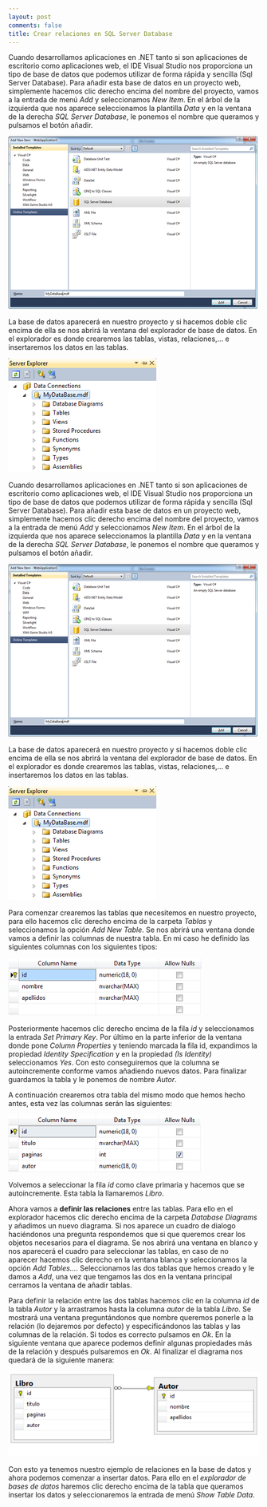 ```yaml
---
layout: post
comments: false
title: Crear relaciones en SQL Server Database
---
```


Cuando desarrollamos aplicaciones en .NET tanto si son aplicaciones de escritorio como aplicaciones web, el IDE Visual Studio nos proporciona un tipo de base de datos que podemos utilizar de forma rápida y sencilla (Sql Server Database). Para añadir esta base de datos en un proyecto web, simplemente hacemos clic derecho encima del nombre del proyecto, vamos a la entrada de menú *Add* y seleccionamos *New Item*. En el árbol de la izquierda que nos aparece seleccionamos la plantilla *Data* y en la ventana de la derecha *SQL  Server Database*, le ponemos el nombre que queramos y pulsamos el botón añadir.

![Añadir base de datos](/uploads/posts/images/add_database.png)

La base de datos aparecerá en nuestro proyecto y si hacemos doble clic encima de ella se nos abrirá la ventana del explorador de base de datos. En el explorador es donde crearemos las tablas, vistas, relaciones,... e insertaremos los datos en las tablas. 

![Explorador base de datos](/uploads/posts/images/server_explorer.png)

Cuando desarrollamos aplicaciones en .NET tanto si son aplicaciones de escritorio como aplicaciones web, el IDE Visual Studio nos proporciona un tipo de base de datos que podemos utilizar de forma rápida y sencilla (Sql Server Database). Para añadir esta base de datos en un proyecto web, simplemente hacemos clic derecho encima del nombre del proyecto, vamos a la entrada de menú *Add* y seleccionamos *New Item*. En el árbol de la izquierda que nos aparece seleccionamos la plantilla *Data* y en la ventana de la derecha *SQL  Server Database*, le ponemos el nombre que queramos y pulsamos el botón añadir.

![Añadir base de datos](/uploads/posts/images/add_database.png)

La base de datos aparecerá en nuestro proyecto y si hacemos doble clic encima de ella se nos abrirá la ventana del explorador de base de datos. En el explorador es donde crearemos las tablas, vistas, relaciones,... e insertaremos los datos en las tablas. 

![Explorador base de datos](/uploads/posts/images/server_explorer.png)
 
<!--more-->

Para comenzar crearemos las tablas que necesitemos en nuestro proyecto, para ello hacemos clic derecho encima de la carpeta *Tablas* y seleccionamos la opción *Add New Table*. Se nos abrirá una  ventana donde vamos a definir las columnas de nuestra tabla. En mi caso he definido las siguientes columnas con los siguientes tipos:

![Tabla autor](/uploads/posts/images/tabla_autor.png)

Posteriormente hacemos clic derecho encima de la fila *id* y seleccionamos la entrada *Set Primary Key*. Por último en la parte inferior de la ventana donde pone *Column Properties* y teniendo marcada la fila id, expandimos la propiedad *Identity Specification* y en la propiedad *(Is Identity)* seleccionamos *Yes*. Con esto conseguiremos que la columna se autoincremente conforme vamos añadiendo nuevos datos. Para finalizar guardamos la tabla y le ponemos de nombre *Autor*.

A continuación crearemos otra tabla del mismo modo que hemos hecho antes, esta vez las columnas serán las siguientes:

![Tabla libro](/uploads/posts/images/tabla_libro.png)

Volvemos a seleccionar la fila *id* como clave primaria y hacemos que se autoincremente. Esta tabla la llamaremos *Libro*.

Ahora vamos a **definir las relaciones** entre las tablas. Para ello en el explorador hacemos clic derecho encima de la carpeta *Database Diagrams* y añadimos un nuevo diagrama. Si nos aparece un cuadro de dialogo haciéndonos una pregunta respondemos que si que queremos crear los objetos necesarios para el diagrama. Se nos abrirá una ventana en blanco y nos aparecerá el cuadro para seleccionar las tablas, en caso de no aparecer hacemos clic derecho en la ventana blanca y seleccionamos la opción *Add Tables...*. Seleccionamos las dos tablas que hemos creado y le damos a *Add*, una vez que tengamos las dos en la ventana principal cerramos la ventana de añadir tablas.

Para definir la relación entre las dos tablas hacemos clic en la columna *id* de la tabla *Autor* y la arrastramos hasta la columna *autor* de la tabla *Libro*. Se mostrará una ventana preguntándonos que nombre queremos ponerle a la relación (lo dejaremos por defecto)  y especificándonos las tablas y las columnas de la relación. Si todos es correcto pulsamos en *Ok*. En la siguiente ventana que aparece podemos definir algunas propiedades más de la relación y después pulsaremos en *Ok*. Al finalizar el diagrama nos quedará de la siguiente manera:

![Diagrama](/uploads/posts/images/diagrama.png)

Con esto ya tenemos nuestro ejemplo de relaciones en la base de datos y ahora podemos comenzar a insertar datos. Para ello en el *explorador de bases de datos* haremos clic derecho encima de la tabla que queramos insertar los datos y seleccionaremos la entrada de menú *Show Table Data*.
